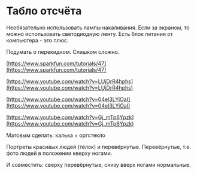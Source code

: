 # Табло отсчёта

Необязательно использовать лампы накаливания. Если за экраном, то можно использовать светодиодную ленту. Есть блок питания от компьютера - это плюс.

Подумать о перекидном. Слишком сложно.

[https://www.sparkfun.com/tutorials/47](https://www.sparkfun.com/tutorials/47)

[https://www.youtube.com/watch?v=LUjDrR4hphs](https://www.youtube.com/watch?v=LUjDrR4hphs)

[https://www.youtube.com/watch?v=04el3LYiOaI](https://www.youtube.com/watch?v=04el3LYiOaI)

[https://www.youtube.com/watch?v=Gj_mTp6Ypzk](https://www.youtube.com/watch?v=Gj_mTp6Ypzk)

Матовым сделать: калька + оргстекло

Портреты красивых людей (тёлок) и перевёрнутые. Перевёрнутые, т.е. фото людей в положении кверху ногами.

И совместить: сверху перевёрнутые, снизу вверх ногами нормальные.